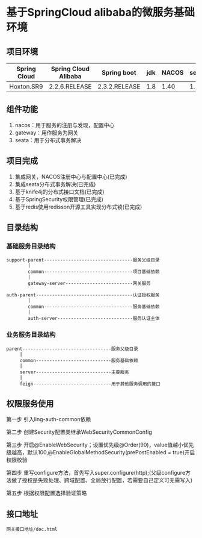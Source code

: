 # 基于SpringCloud alibaba的微服务基础环境

## 项目环境

|Spring Cloud|Spring Cloud Alibaba| Spring boot |      jdk    |    NACOS    |    seata    |
|------------| -------------------| ------------| ------------| ------------| ------------|
| Hoxton.SR9 |    2.2.6.RELEASE   |2.3.2.RELEASE|       1.8   |    1.40    |     1.30     |

## 组件功能

1. nacos：用于服务的注册与发现，配置中心
2. gateway：用作服务为网关
3. seata：用于分布式事务解决

## 项目完成

1. 集成网关，NACOS注册中心与配置中心(已完成)
2. 集成seata分布式事务解决(已完成)
3. 基于knife4j的分布式接口文档(已完成)
4. 基于SpringSecurity权限管理(已完成)
5. 基于redis使用redisson开源工具实现分布式锁(已完成)

## 目录结构

### 基础服务目录结构

    support-parent---------------------------------服务父级目录
            |
            common---------------------------------项目基础依赖
            |
            gateway-server-------------------------网关服务

    auth-parent------------------------------------认证授权服务
            |
            common---------------------------------服务基础依赖
            |
            auth-server----------------------------服务认证主体

### 业务服务目录结构

    parent---------------------------------服务父级目录
         |
         common----------------------------服务基础依赖
         |
         server----------------------------主要服务
         |
         feign-----------------------------用于其他服务调用的接口

## 权限服务使用
第一步 引入ling-auth-common依赖

第二步 创建Security配置类继承WebSecurityCommonConfig

第三步 开启@EnableWebSecurity；设置优先级@Order(90)，value值越小优先级越高，默认100,@EnableGlobalMethodSecurity(prePostEnabled = true)开启权限校验

第四步 重写configure方法，首先写入super.configure(http);(父级configure方法做了授权是失败处理、跨域配置、全局放行配置，若需要自己定义可无需写入)

第五步 根据权限配置选择验证策略
## 接口地址
    网关接口地址/doc.html
    

    
    
        
